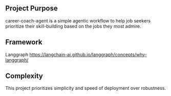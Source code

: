 ## Project Purpose
career-coach-agent is a simple agentic workflow to help job seekers prioritize their skill-building based on the jobs they most admire. 

## Framework
Langgraph https://langchain-ai.github.io/langgraph/concepts/why-langgraph/

## Complexity
This project prioritizes simplicity and speed of deployment over robustness. 
